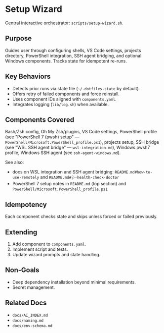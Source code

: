 # Setup Wizard

Central interactive orchestrator: `scripts/setup-wizard.sh`.

## Purpose
Guides user through configuring shells, VS Code settings, projects directory, PowerShell integration, SSH agent bridging, and optional Windows components. Tracks state for idempotent re-runs.

## Key Behaviors
- Detects prior runs via state file (`~/.dotfiles-state` by default).
- Offers retry of failed components and force reinstall.
- Uses component IDs aligned with `components.yaml`.
- Integrates logging (`lib/log.sh`) when available.

## Components Covered
Bash/Zsh config, Oh My Zsh/plugins, VS Code settings, PowerShell profile (see "PowerShell 7 (pwsh) setup" — `PowerShell/Microsoft.PowerShell_profile.ps1`), projects setup, SSH bridge (see "WSL SSH agent bridge" — `wsl-integration.md`), Windows pwsh7 profile, Windows SSH agent (see `ssh-agent-windows.md`).

See also:
- docs on WSL integration and SSH agent bridging: `README.md#how-to-use-remotely` and `README.md#🩺-health-check-doctor`
- PowerShell 7 setup notes in `README.md` (top section) and `PowerShell/Microsoft.PowerShell_profile.ps1`
## Idempotency
Each component checks state and skips unless forced or failed previously.

## Extending
1. Add component to `components.yaml`.
2. Implement script and tests.
3. Update wizard prompts and state handling.

## Non-Goals
- Deep dependency installation beyond minimal requirements.
- Secret management.

## Related Docs
- `docs/AI_INDEX.md`
- `docs/naming.md`
- `docs/env-schema.md`
